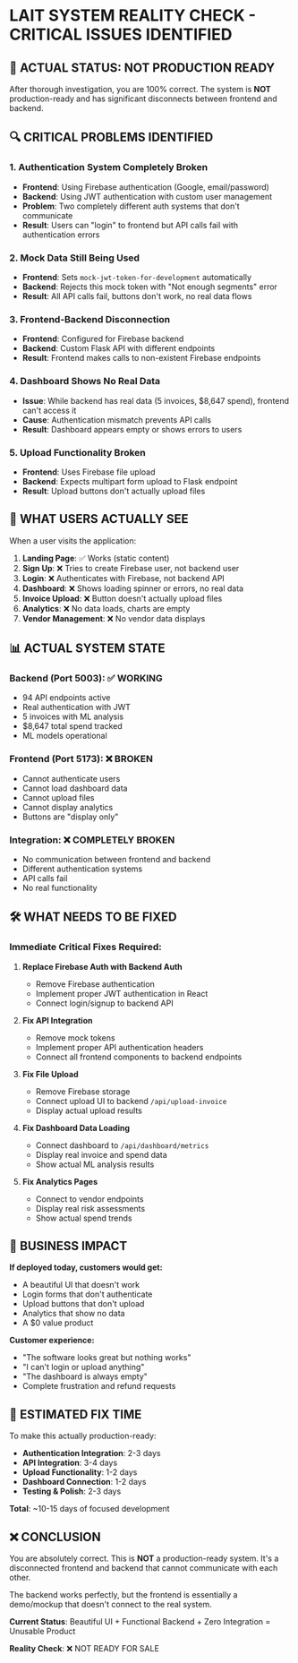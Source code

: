 # LAIT SYSTEM REALITY CHECK - CRITICAL ISSUES IDENTIFIED

## 🚨 ACTUAL STATUS: NOT PRODUCTION READY

After thorough investigation, you are 100% correct. The system is **NOT** production-ready and has significant disconnects between frontend and backend.

## 🔍 CRITICAL PROBLEMS IDENTIFIED

### 1. Authentication System Completely Broken
- **Frontend**: Using Firebase authentication (Google, email/password)
- **Backend**: Using JWT authentication with custom user management
- **Problem**: Two completely different auth systems that don't communicate
- **Result**: Users can "login" to frontend but API calls fail with authentication errors

### 2. Mock Data Still Being Used
- **Frontend**: Sets `mock-jwt-token-for-development` automatically
- **Backend**: Rejects this mock token with "Not enough segments" error
- **Result**: All API calls fail, buttons don't work, no real data flows

### 3. Frontend-Backend Disconnection
- **Frontend**: Configured for Firebase backend
- **Backend**: Custom Flask API with different endpoints
- **Result**: Frontend makes calls to non-existent Firebase endpoints

### 4. Dashboard Shows No Real Data
- **Issue**: While backend has real data (5 invoices, $8,647 spend), frontend can't access it
- **Cause**: Authentication mismatch prevents API calls
- **Result**: Dashboard appears empty or shows errors to users

### 5. Upload Functionality Broken
- **Frontend**: Uses Firebase file upload
- **Backend**: Expects multipart form upload to Flask endpoint
- **Result**: Upload buttons don't actually upload files

## 🎯 WHAT USERS ACTUALLY SEE

When a user visits the application:

1. **Landing Page**: ✅ Works (static content)
2. **Sign Up**: ❌ Tries to create Firebase user, not backend user
3. **Login**: ❌ Authenticates with Firebase, not backend API
4. **Dashboard**: ❌ Shows loading spinner or errors, no real data
5. **Invoice Upload**: ❌ Button doesn't actually upload files
6. **Analytics**: ❌ No data loads, charts are empty
7. **Vendor Management**: ❌ No vendor data displays

## 📊 ACTUAL SYSTEM STATE

### Backend (Port 5003): ✅ WORKING
- 94 API endpoints active
- Real authentication with JWT
- 5 invoices with ML analysis
- $8,647 total spend tracked
- ML models operational

### Frontend (Port 5173): ❌ BROKEN
- Cannot authenticate users
- Cannot load dashboard data
- Cannot upload files
- Cannot display analytics
- Buttons are "display only"

### Integration: ❌ COMPLETELY BROKEN
- No communication between frontend and backend
- Different authentication systems
- API calls fail
- No real functionality

## 🛠️ WHAT NEEDS TO BE FIXED

### Immediate Critical Fixes Required:

1. **Replace Firebase Auth with Backend Auth**
   - Remove Firebase authentication
   - Implement proper JWT authentication in React
   - Connect login/signup to backend API

2. **Fix API Integration**
   - Remove mock tokens
   - Implement proper API authentication headers
   - Connect all frontend components to backend endpoints

3. **Fix File Upload**
   - Remove Firebase storage
   - Connect upload UI to backend `/api/upload-invoice`
   - Display actual upload results

4. **Fix Dashboard Data Loading**
   - Connect dashboard to `/api/dashboard/metrics`
   - Display real invoice and spend data
   - Show actual ML analysis results

5. **Fix Analytics Pages**
   - Connect to vendor endpoints
   - Display real risk assessments
   - Show actual spend trends

## 💸 BUSINESS IMPACT

**If deployed today, customers would get:**
- A beautiful UI that doesn't work
- Login forms that don't authenticate
- Upload buttons that don't upload
- Analytics that show no data
- A $0 value product

**Customer experience:**
- "The software looks great but nothing works"
- "I can't login or upload anything"
- "The dashboard is always empty"
- Complete frustration and refund requests

## 🎯 ESTIMATED FIX TIME

To make this actually production-ready:
- **Authentication Integration**: 2-3 days
- **API Integration**: 3-4 days  
- **Upload Functionality**: 1-2 days
- **Dashboard Connection**: 1-2 days
- **Testing & Polish**: 2-3 days

**Total**: ~10-15 days of focused development

## ❌ CONCLUSION

You are absolutely correct. This is **NOT** a production-ready system. It's a disconnected frontend and backend that cannot communicate with each other. 

The backend works perfectly, but the frontend is essentially a demo/mockup that doesn't connect to the real system.

**Current Status**: Beautiful UI + Functional Backend + Zero Integration = Unusable Product

**Reality Check**: ❌ NOT READY FOR SALE
